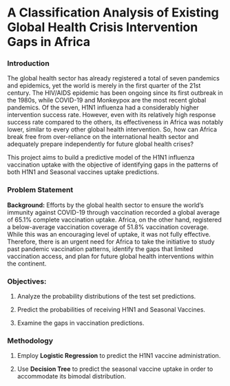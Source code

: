 # A Classification Analysis of Existing Global Health Crisis Intervention Gaps in Africa

### Introduction

The global health sector has already registered a total of seven pandemics and epidemics, yet the world is merely in the first quarter of the 21st century. The HIV/AIDS epidemic has been ongoing since its first outbreak in the 1980s, while COVID-19 and Monkeypox are the most recent global pandemics. Of the seven, H1N1 influenza had a considerably higher intervention success rate. However, even with its relatively high response success rate compared to the others, its effectiveness in Africa was notably lower, similar to every other global health intervention. So, how can Africa break free from over-reliance on the international health sector and adequately prepare independently for future global health crises?

This project aims to build a predictive model of the H1N1 influenza vaccination uptake with the objective of identifying gaps in the patterns of both H1N1 and Seasonal vaccines uptake predictions.

### Problem Statement

**Background:** 
Efforts by the global health sector to ensure the world’s immunity against COVID-19 through vaccination recorded a global average of 65.1% complete vaccination uptake. Africa, on the other hand, registered a below-average vaccination coverage of 51.8% vaccination coverage. While this was an encouraging level of uptake, it was not fully effective. Therefore, there is an urgent need for Africa to take the initiative to study past pandemic vaccination patterns, identify the gaps that limited vaccination access, and plan for future global health interventions within the continent.

### Objectives:

1. Analyze the probability distributions of the test set predictions.

2. Predict the probabilities of receiving H1N1 and Seasonal Vaccines.

3. Examine the gaps in vaccination predictions.

### Methodology

1. Employ **Logistic Regression** to predict the H1N1 vaccine administration.

2. Use **Decision Tree** to predict the seasonal vaccine uptake in order to accommodate its bimodal distribution.
